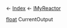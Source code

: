 ← [Index](Api-Index) ← [IMyReactor](Sandbox.ModAPI.Ingame.IMyReactor)

[float](System.Single) CurrentOutput